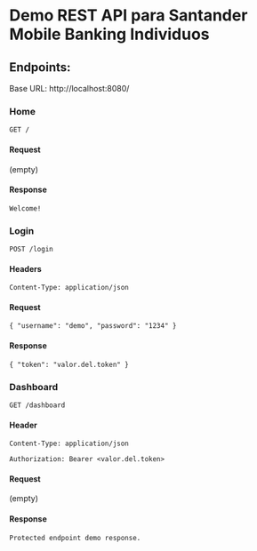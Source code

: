 # Demo REST API para Santander Mobile Banking Individuos

## Endpoints:

Base URL: http://localhost:8080/

### Home

``
GET /
``

#### Request

(empty)

#### Response

``
Welcome!
``

### Login

``
POST /login
``

#### Headers

``
Content-Type: application/json
``

#### Request

``
{
	"username": "demo",
	"password": "1234"
}
``

#### Response

``
{
    "token": "valor.del.token"
}
``

### Dashboard

``
GET /dashboard
``

#### Header

``
Content-Type: application/json
``

``
Authorization: Bearer <valor.del.token>
``

#### Request

(empty)

#### Response

``
Protected endpoint demo response.
``
